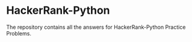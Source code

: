 # HackerRank-Python
The repository contains all the answers for HackerRank-Python Practice Problems.
